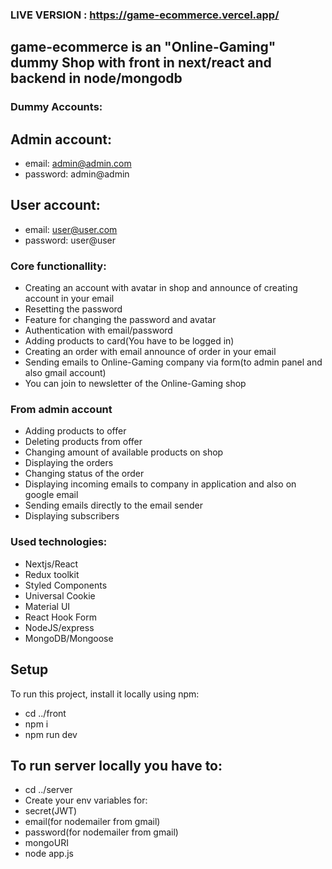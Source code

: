 


### LIVE VERSION : https://game-ecommerce.vercel.app/
## game-ecommerce is an "Online-Gaming" dummy Shop with front in next/react and backend in node/mongodb

### Dummy Accounts: 

## Admin account:
* email: admin@admin.com
* password: admin@admin

## User account:
* email: user@user.com
* password: user@user


### Core functionallity:
* Creating an account with avatar in shop and announce of creating account in your email
* Resetting the password
* Feature for changing the password and avatar
* Authentication with email/password
* Adding products to card(You have to be logged in)
* Creating an order with email announce of order in your email
* Sending emails to Online-Gaming company via form(to admin panel and also gmail account)
* You can join to newsletter of the Online-Gaming shop

### From admin account
* Adding products to offer
* Deleting products from offer
* Changing amount of available products on shop
* Displaying the orders
* Changing status of the order
* Displaying incoming emails to company in application and also on google email
* Sending emails directly to the email sender
* Displaying subscribers




### Used technologies:
* Nextjs/React
* Redux toolkit
* Styled Components
* Universal Cookie
* Material UI
* React Hook Form
* NodeJS/express
* MongoDB/Mongoose


## Setup
To run this project, install it locally using npm:

* cd ../front
* npm i
* npm run dev

## To run server locally you have to:
 * cd ../server
 * Create your env variables for:
  * secret(JWT)
  * email(for nodemailer from gmail)
  * password(for nodemailer from gmail)
  * mongoURI
 * node app.js


